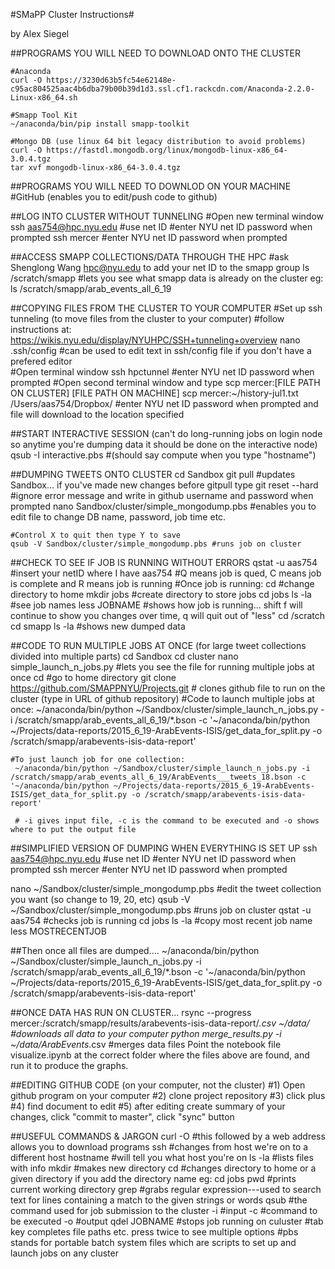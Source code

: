 #SMaPP Cluster Instructions# 

by Alex Siegel 

##PROGRAMS YOU WILL NEED TO DOWNLOAD ONTO THE CLUSTER 

	#Anaconda 
	curl -O https://3230d63b5fc54e62148e-c95ac804525aac4b6dba79b00b39d1d3.ssl.cf1.rackcdn.com/Anaconda-2.2.0-Linux-x86_64.sh

	#Smapp Tool Kit
	~/anaconda/bin/pip install smapp-toolkit

	#Mongo DB (use linux 64 bit legacy distribution to avoid problems)
	curl -O https://fastdl.mongodb.org/linux/mongodb-linux-x86_64-3.0.4.tgz
	tar xvf mongodb-linux-x86_64-3.0.4.tgz 
 

##PROGRAMS YOU WILL NEED TO DOWNLOD ON YOUR MACHINE
	#GitHub (enables you to edit/push code to github) 

##LOG INTO CLUSTER WITHOUT TUNNELING 
	#Open new terminal window
	ssh aas754@hpc.nyu.edu #use net ID
    #enter NYU net ID password when prompted
    ssh mercer
    #enter NYU net ID password when prompted 

##ACCESS SMAPP COLLECTIONS/DATA THROUGH THE HPC
	#ask Shenglong Wang <hpc@nyu.edu> to add your net ID to the smapp group
	ls /scratch/smapp #lets you see what smapp data is already on the cluster eg: ls /scratch/smapp/arab_events_all_6_19 

##COPYING FILES FROM THE CLUSTER TO YOUR COMPUTER 
	#Set up ssh tunneling (to move files from the cluster to your computer)
	#follow instructions at: https://wikis.nyu.edu/display/NYUHPC/SSH+tunneling+overview 
	nano .ssh/config #can be used to edit text in ssh/config file if you don't have a prefered editor  
	#Open terminal window
	ssh hpctunnel
	#enter NYU net ID password when prompted
	#Open second terminal window and type scp mercer:[FILE PATH ON CLUSTER] [FILE PATH ON MACHINE]
	scp mercer:~/history-jul1.txt /Users/aas754/Dropbox/
	#enter NYU net ID password when prompted and file will download to the location specified 

##START INTERACTIVE SESSION (can't do long-running jobs on login node so anytime you're dumping data it should be done on the interactive node) 
	qsub -I interactive.pbs 
	#(should say compute when you type "hostname")

##DUMPING TWEETS ONTO CLUSTER
    cd Sandbox
    git pull #updates Sandbox... if you've made new changes before gitpull type git reset --hard
    #ignore error message and write in github username and password when prompted
	nano Sandbox/cluster/simple_mongodump.pbs #enables you to edit file to change DB name, password, job time etc. 

	#Control X to quit then type Y to save 
    qsub -V Sandbox/cluster/simple_mongodump.pbs #runs job on cluster 


##CHECK TO SEE IF JOB IS RUNNING WITHOUT ERRORS
     qstat -u aas754 #insert your netID where I have aas754
     #Q means job is qued, C means job is complete and R means job is running
     #Once job is running: 
     cd #change directory to home
     mkdir jobs #create directory to store jobs
     cd jobs
     ls -la #see job names
     less JOBNAME #shows how job is running... shift f will continue to show you changes over time, q will quit out of "less"
     cd /scratch cd smapp ls -la #shows new dumped data


##CODE TO RUN MULTIPLE JOBS AT ONCE (for large tweet collections divided into multiple parts)
	cd Sandbox
	cd cluster
	nano simple_launch_n_jobs.py #lets you see the file for running multiple jobs at once 
	cd #go to home directory
	git clone https://github.com/SMAPPNYU/Projects.git # clones github file to run on the cluster (type in URL of github repository) 
	#Code to launch multiple jobs at once: 
	 ~/anaconda/bin/python ~/Sandbox/cluster/simple_launch_n_jobs.py -i /scratch/smapp/arab_events_all_6_19/*.bson -c '~/anaconda/bin/python ~/Projects/data-reports/2015_6_19-ArabEvents-ISIS/get_data_for_split.py -o /scratch/smapp/arabevents-isis-data-report'

 	#To just launch job for one collection: 
     ~/anaconda/bin/python ~/Sandbox/cluster/simple_launch_n_jobs.py -i /scratch/smapp/arab_events_all_6_19/ArabEvents___tweets_18.bson -c '~/anaconda/bin/python ~/Projects/data-reports/2015_6_19-ArabEvents-ISIS/get_data_for_split.py -o /scratch/smapp/arabevents-isis-data-report'

     # -i gives input file, -c is the command to be executed and -o shows where to put the output file 

##SIMPLIFIED VERSION OF DUMPING WHEN EVERYTHING IS SET UP
ssh aas754@hpc.nyu.edu #use net ID
    #enter NYU net ID password when prompted
    ssh mercer
    #enter NYU net ID password when prompted 

nano ~/Sandbox/cluster/simple_mongodump.pbs
#edit the tweet collection you want (so change to 19, 20, etc)
qsub -V ~/Sandbox/cluster/simple_mongodump.pbs #runs job on cluster
qstat -u aas754 #checks job is running
cd jobs
ls -la #copy most recent job name
less MOSTRECENTJOB

##Then once all files are dumped....
 ~/anaconda/bin/python ~/Sandbox/cluster/simple_launch_n_jobs.py -i /scratch/smapp/arab_events_all_6_19/*.bson -c '~/anaconda/bin/python ~/Projects/data-reports/2015_6_19-ArabEvents-ISIS/get_data_for_split.py -o /scratch/smapp/arabevents-isis-data-report'

##ONCE DATA HAS RUN ON CLUSTER...
rsync --progress mercer:/scratch/smapp/results/arabevents-isis-data-report/*.csv ~/data/ #downloads all data to your computer
python merge_results.py -i ~/data/ArabEvents*.csv #merges data files
Point the notebook file visualize.ipynb at the correct folder where the files above are found, and run it to produce the graphs.

##EDITING GITHUB CODE (on your computer, not the cluster)
#1) Open github program on your computer
#2) clone project repository
#3) click plus
#4) find document to edit
#5) after editing create summary of your changes, click "commit to master", click "sync" button 

##USEFUL COMMANDS & JARGON
	 curl -O #this followed by a web address allows you to download programs
	 ssh #changes from host we're on to a different host
	 hostname #will tell you what host you're on
	 ls -la #lists files with info 
	 mkdir #makes new directory
	 cd #changes directory to home or a given directory if you add the directory name eg: cd jobs 
	 pwd #prints current working directory 
	 grep #grabs regular expression---used to search text for lines containing a match to the given strings or words
	 qsub #the command used for job submission to the cluster
     -i #input
     -c #command to be executed
     -o #output 
     qdel JOBNAME #stops job running on culuster 
     #tab key completes file paths etc. press twice to see multiple options 
     #pbs stands for portable batch system files which are scripts to set up and launch jobs on any cluster



